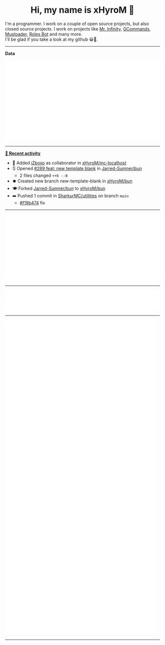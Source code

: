 <p align="center">
    <!-- <img src="https://avatars.githubusercontent.com/u/56601352" width="192" alt="hyro's pfp" /> -->
    <h1 align="center">Hi, my name is xHyroM 👋</h1>
</p>

I'm a programmer. I work on a couple of open source projects, but also closed source projects. I work on projects like [Mr. Infinity](https://discord.com/oauth2/authorize?client_id=720321585625694239&scope=bot%20applications.commands&permissions=8&redirect_uri=https://blobs.gq/imanager&prompt=consent&response_type=code), [GCommands](https://github.com/Garlic-Team/GCommands), [Muploader](https://github.com/xHyroM/Muploder), [Roles Bot](https://github.com/xHyroM/roles-bot) and many more.  
I'll be glad if you take a look at my github 😀👀.

___
**Data**

<img src="https://github.com/xHyroM/xHyroM/blob/master/.cache/base.svg">

___

**[📰 Recent activity](https://github.com/xHyroM)**
* 💼 Added [iZboxo](https://github.com/iZboxo) as collaborator in [xHyroM/mc-localhost](https://github.com/xHyroM/mc-localhost)
* 🔃 Opened [#289 feat: new template blank](https://github.com/Jarred-Sumner/bun/pull/289) in [Jarred-Sumner/bun](https://github.com/Jarred-Sumner/bun)
  * 2 files changed `++6 --0`
* ⏺️ Created new branch new-template-blank in [xHyroM/bun](https://github.com/xHyroM/bun)
* 🍽️ Forked [Jarred-Sumner/bun](https://github.com/Jarred-Sumner/bun) to [xHyroM/bun](https://github.com/xHyroM/bun)
* ➡️ Pushed 1 commit in [SharkurMC/utilities](https://github.com/SharkurMC/utilities) on branch `main`
  * [#f19b474](https://github.com/SharkurMC/utilities/commit/f19b474) fix


___

<img src="https://github.com/xHyroM/xHyroM/blob/master/.cache/isocalendar.svg">

___

<img src="https://github.com/xHyroM/xHyroM/blob/master/.cache/languages.svg">

___

<img src="https://github.com/xHyroM/xHyroM/blob/master/.cache/achievements.svg">

___
